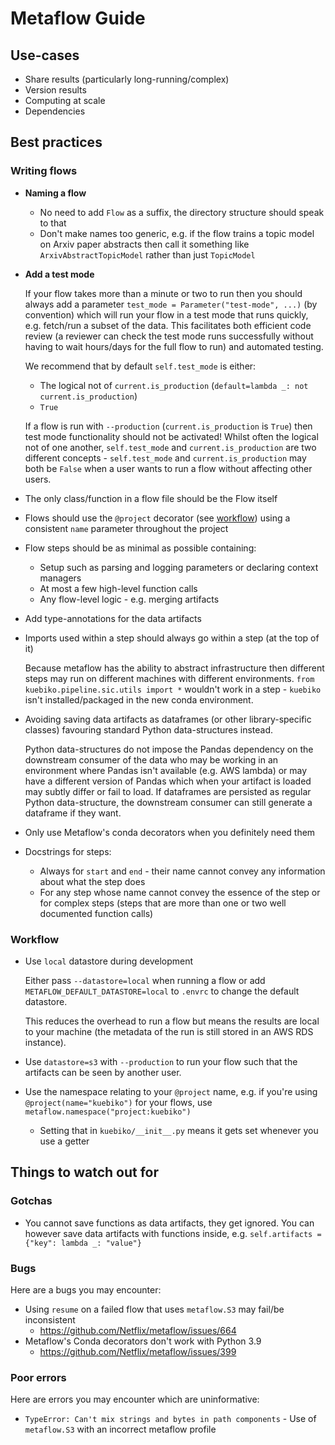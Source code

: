 # Metaflow Guide

## Use-cases

-   Share results (particularly long-running/complex)
-   Version results
-   Computing at scale
-   Dependencies

## Best practices

### Writing flows

-   **Naming a flow**
    -   No need to add `Flow` as a suffix, the directory structure should speak to that
    -   Don't make names too generic, e.g. if the flow trains a topic model on Arxiv paper abstracts then call it something like `ArxivAbstractTopicModel` rather than just `TopicModel`
-   **Add a test mode**

    If your flow takes more than a minute or two to run then you should always add a parameter `test_mode = Parameter("test-mode", ...)` (by convention) which will run your flow in a test mode that runs quickly, e.g. fetch/run a subset of the data.
    This facilitates both efficient code review (a reviewer can check the test mode runs successfully without having to wait hours/days for the full flow to run) and automated testing.

    We recommend that by default `self.test_mode` is either:

    -   The logical not of `current.is_production` (`default=lambda _: not current.is_production`)
    -   `True`

    If a flow is run with `--production` (`current.is_production` is `True`) then test mode functionality should not be activated!
    Whilst often the logical not of one another, `self.test_mode` and `current.is_production` are two different concepts - `self.test_mode` and `current.is_production` may both be `False` when a user wants to run a flow without affecting
    other users.

-   The only class/function in a flow file should be the Flow itself
-   Flows should use the `@project` decorator (see [workflow](#workflow)) using a consistent `name` parameter throughout the project
-   Flow steps should be as minimal as possible containing:
    -   Setup such as parsing and logging parameters or declaring context managers
    -   At most a few high-level function calls
    -   Any flow-level logic - e.g. merging artifacts
-   Add type-annotations for the data artifacts
-   Imports used within a step should always go within a step (at the top of it)

    Because metaflow has the ability to abstract infrastructure then
    different steps may run on different machines with different environments.
    `from kuebiko.pipeline.sic.utils import *` wouldn't work in a step - `kuebiko`
    isn't installed/packaged in the new conda environment.

-   Avoiding saving data artifacts as dataframes (or other library-specific classes) favouring standard Python data-structures instead.

    Python data-structures do not impose the Pandas dependency on the
    downstream consumer of the data who may be working in an environment
    where Pandas isn't available (e.g. AWS lambda) or may have a
    different version of Pandas which when your artifact is loaded
    may subtly differ or fail to load.
    If dataframes are persisted as regular Python data-structure, the
    downstream consumer can still generate a dataframe if they want.

-   Only use Metaflow's conda decorators when you definitely need them
-   Docstrings for steps:
    -   Always for `start` and `end` - their name cannot convey any information about what the step does
    -   For any step whose name cannot convey the essence of the step or for complex steps (steps that are more than one or two well documented function calls)

### Workflow

-   Use `local` datastore during development

    Either pass `--datastore=local` when running a flow or add `METAFLOW_DEFAULT_DATASTORE=local` to `.envrc` to change the default datastore.

    This reduces the overhead to run a flow but means the results are local to your machine (the metadata of the run is still stored in an AWS RDS instance).

-   Use `datastore=s3` with `--production` to run your flow such that the artifacts can be seen by another user.
-   Use the namespace relating to your `@project` name, e.g. if you're using `@project(name="kuebiko")` for your flows, use `metaflow.namespace("project:kuebiko")`
    -   Setting that in `kuebiko/__init__.py` means it gets set whenever you use a getter

## Things to watch out for

### Gotchas

-   You cannot save functions as data artifacts, they get ignored. You can however save data artifacts with functions inside, e.g. `self.artifacts = {"key": lambda _: "value"}`

### Bugs

Here are a bugs you may encounter:

-   Using `resume` on a failed flow that uses `metaflow.S3` may fail/be inconsistent
    -   https://github.com/Netflix/metaflow/issues/664
-   Metaflow's Conda decorators don't work with Python 3.9
    -   https://github.com/Netflix/metaflow/issues/399

### Poor errors

Here are errors you may encounter which are uninformative:

-   `TypeError: Can't mix strings and bytes in path components` - Use of `metaflow.S3` with an incorrect metaflow profile
